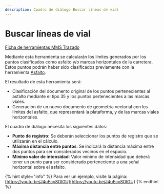 ```yaml
---
description: Cuadro de diálogo Buscar líneas de vial
---
```


# Buscar líneas de vial

[Ficha de herramientas MMS Trazado](./)

Mediante esta herramienta se calcularán los límites generados por los puntos clasificados como asfalto y/o marcas horizontales de la carretera. Estos puntos podrán haber sido clasificados previamente con la herramienta [Asfalto](clasificar-lineas-de-vial.md).

El resultado de esta herramienta será:

* Clasificación del documento original de los puntos pertenecientes al asfalto mediante el tipo 35 y los puntos pertenecientes a las marcas viales.
* Generación de un nuevo documento de geometría vectorial con los límites del asfalto, que representará la plataforma, y de las marcas viales horizontales.

El cuadro de diálogo necesita los siguientes datos:

* **Punto de registro**: Se deberán seleccionar los puntos de registro que se utilizarán en el cálculo.
* **Máxima distancia entre puntos**: Se indicará la distancia máxima entre dos puntos para ser considerados vecinos en el espacio.
* **Mínimo valor de intensidad**: Valor mínimo de intensidad que deberá tener un punto para ser considerado perteneciente a una señal horizontal sobre el asfalto.

{% hint style="info" %}
Para ver un ejemplo, visite la página: [https://youtu.be/J4uEcv8OIGU](https://youtu.be/J4uEcv8OIGU)
{% endhint %}

